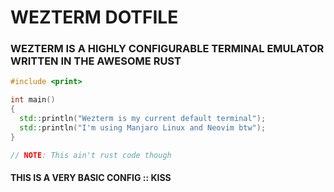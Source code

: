 # WEZTERM DOTFILE

### WEZTERM IS A HIGHLY CONFIGURABLE TERMINAL EMULATOR WRITTEN IN THE AWESOME RUST

```cpp
#include <print>

int main()
{
  std::println("Wezterm is my current default terminal");
  std::println("I'm using Manjaro Linux and Neovim btw");
}

// NOTE: This ain't rust code though

```

#### THIS IS A VERY BASIC CONFIG :: KISS
